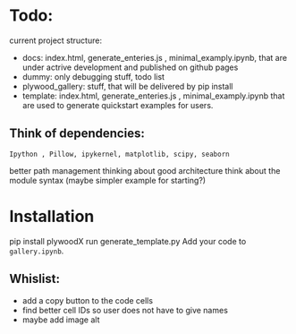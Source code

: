 # Todo:

current project structure:

* docs: index.html, generate_enteries.js , minimal_examply.ipynb, that are under actrive development and published on github pages
* dummy: only debugging stuff, todo list
* plywood_gallery: stuff, that will be delivered by pip install
* template: index.html, generate_enteries.js , minimal_examply.ipynb that are used to generate quickstart examples for users.


## Think of dependencies:
```
Ipython , Pillow, ipykernel, matplotlib, scipy, seaborn
```

better path management
thinking about good architecture
think about the module syntax (maybe simpler example for starting?)



# Installation
pip install plywoodX
run generate_template.py
Add your code to `gallery.ipynb`.


## Whislist:
* add a copy button to the code cells
* find better cell IDs so user does not have to give names
* maybe add image alt